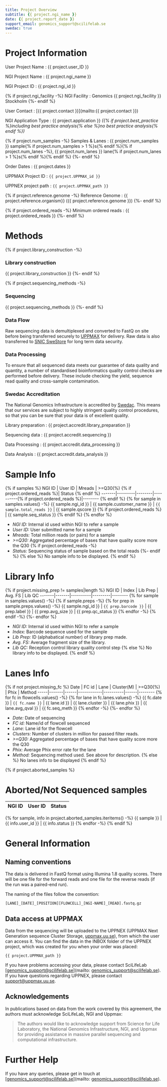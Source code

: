```yaml
---
title: Project Overview
subtitle: {{ project.ngi_name }}
date: {{ project.report_date }}
support_email: genomics_support@scilifelab.se
swedac: true
---
```


# Project Information

User Project Name
:   {{ project.user_ID }}

NGI Project Name
:   {{ project.ngi_name }}

NGI Project ID
:   {{ project.ngi_id }}

{% if project.ngi_facility -%}
NGI Facility
:   Genomics {{ project.ngi_facility }} Stockholm
{%- endif %}

User Contact
:   [{{ project.contact }}](mailto:{{ project.contact }})

NGI Application Type
:   {{ project.application }} _({% if project.best_practice %}including best practice analysis{% else %}no best practice analysis{% endif %})_

{% if project.num_samples -%}
Samples &amp; Lanes
:   {{ project.num_samples }} sample{% if project.num_samples > 1 %}s{% endif %}{% if project.num_lanes -%}, {{ project.num_lanes }} lane{% if project.num_lanes > 1 %}s{% endif %}{% endif %}
{%- endif %}

Order Dates
:   {{ project.dates }}

UPPMAX Project ID
:   `{{ project.UPPMAX_id }}`

UPPNEX project path
:   `{{ project.UPPMAX_path }}`

{% if project.reference.genome -%}
Reference Genome
:   {{ project.reference.organism}} ({{ project.reference.genome }})
{%- endif %}

{% if project.ordered_reads -%}
Minimum ordered reads
:   {{ project.ordered_reads }}
{%- endif %}
 
# Methods

{% if project.library_construction -%}
### Library construction
{{ project.library_construction }}
{%- endif %}

{% if project.sequencing_methods -%}
### Sequencing
{{ project.sequencing_methods }}
{%- endif %}

### Data Flow
Raw sequencing data is demultiplexed and converted to FastQ on site before 
being transferred securely to [UPPMAX](http://www.uppmax.uu.se/) for delivery.
Raw data is also transferred to [SNIC SweStore](http://www.snic.vr.se/projects/swestore)
for long term data security.

### Data Processing
To ensure that all sequenced data meets our guarantee of data quality and quantity,
a number of standardised bioinformatics quality control checks are performed before
delivery. These include checking the yield, sequence read quality and cross-sample contamination.

### Swedac Accreditation
The National Genomics Infrastructure is accredited by [Swedac](http://www.swedac.se).
This means that our services are subject to highly stringent quality control procedures,
so that you can be sure that your data is of excellent quality.

Library preparation
:   {{ project.accredit.library_preparation }}

Sequencing data
:   {{ project.accredit.sequencing }}

Data Processing
:   {{ project.accredit.data_processing }}

Data Analysis
:   {{ project.accredit.data_analysis }}

# Sample Info
{% if samples %}
NGI ID | User ID | Mreads | >=Q30(%) {% if project.ordered_reads %}| Status {% endif %}
-------|---------|--------|----------{% if project.ordered_reads %}|-------- {% endif %}
{% for sample in samples.values() -%}
{{ sample.ngi_id }} | {{ sample.customer_name }} | `{{ sample.total_reads }}` | {{ sample.qscore }} {% if project.ordered_reads %} | {{ sample.seq_status }} {% endif %}
{% endfor %}

* _NGI ID:_ Internal id used within NGI to refer a sample
* _User ID:_ User submitted name for a sample
* _Mreads:_ Total million reads (or pairs) for a sample
* _>=Q30:_ Aggregated percentage of bases that have quality score more the Q30
{% if project.ordered_reads -%}
* _Status:_ Sequencing status of sample based on the total reads
{%- endif %}
{% else %}
No sample info to be displayed.
{% endif %}


# Library Info
{% if project.missing_prep != samples|length %}
NGI ID | Index | Lib Prep | Avg. FS | Lib QC
-------|-------|----------|---------|--------
{% for sample in samples.values()  -%}
{% if sample.preps -%}
{% for prep in sample.preps.values() -%}
{{ sample.ngi_id }} | `{{ prep.barcode }}` | {{ prep.label }} | {{ prep.avg_size }} | {{ prep.qc_status }}
{% endfor -%}
{% endif -%}
{%- endfor %}

* _NGI ID:_ Internal id used within NGI to refer a sample
* _Index:_ Barcode sequence used for the sample
* _Lib Prep:_ ID (alphabatical number) of library prep made.
* _Avg. FS:_ Average fragment size of the library.
* _Lib QC:_ Reception control library quality control step
{% else %}
No library info to be displayed.
{% endif %}


# Lanes Info
{% if not project.missing_fc %}
Date | FC id | Lane | Cluster(M) | >=Q30(%) | Phix | Method
-----|-------|------|------------|----------|------|--------
{% for fc in flowcells.values() -%}
{% for lane in fc.lanes.values() -%}
{{ fc.date }} | `{{ fc.name }}` | {{ lane.id }} | {{ lane.cluster }} | {{ lane.phix }} | {{ lane.avg_qval }} | {{ fc.seq_meth }}
{% endfor -%}
{%- endfor %}

* _Date:_ Date of sequencing
* _FC id:_ Name/id of flowcell sequenced
* _Lane:_ Lane id for the flowcell
* _Clusters:_ Number of clusters in million for passed filter reads.
* _>=Q30:_ Aggregated percentage of bases that have quality score more the Q30
* _Phix:_ Average Phix error rate for the lane
* _Method:_ Sequencing method used. See above for description.
{% else %}
No lanes info to be displayed
{% endif %}

{% if project.aborted_samples %}
# Aborted/Not Sequenced samples

NGI ID | User ID | Status
-------|---------|-------
{% for sample, info in project.aborted_samples.iteritems() -%}
{{ sample }} | {{ info.user_id }} | {{ info.status }}
{% endfor -%}
{% endif %}

# General Information

## Naming conventions

The data is delivered in FastQ format using Illumina 1.8 quality scores.
There will be one file for the forward reads and one file for the
reverse reads (if the run was a paired-end run).

The naming of the files follow the convention:

```
[LANE]_[DATE]_[POSITION][FLOWCELL]_[NGI-NAME]_[READ].fastq.gz
```

## Data access at UPPMAX

Data from the sequencing will be uploaded to the UPPNEX (UPPMAX Next
Generation sequence Cluster Storage, [uppmax.uu.se](http://www.uppmax.uu.se)),
from which the user can access it. You can find the data in the INBOX folder of the
UPPNEX project, which was created for you when your order was placed: 

```
{{ project.UPPMAX_path }}
```

If you have problems accessing your data, please contact SciLifeLab
[genomics_support@scilifelab.se](mailto: genomics_support@scilifelab.se).
If you have questions regarding UPPNEX, please contact
[support@uppmax.uu.se](mailto:support@uppmax.uu.se).

## Acknowledgements

In publications based on data from the work covered by this agreement,
the authors must acknowledge SciLifeLab, NGI and Uppmax:

> The authors would like to acknowledge support from Science for Life Laboratory,
> the National Genomics Infrastructure, NGI, and Uppmax for providing
> assistance in massive parallel sequencing and computational infrastructure.

# Further Help
If you have any queries, please get in touch at
[genomics_support@scilifelab.se](mailto: genomics_support@scilifelab.se).
